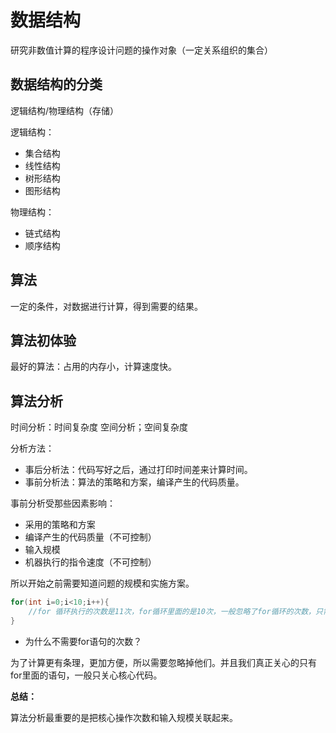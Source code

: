# 数据结构

研究非数值计算的程序设计问题的操作对象（一定关系组织的集合）

## 数据结构的分类

逻辑结构/物理结构（存储）

逻辑结构：

- 集合结构
- 线性结构
- 树形结构
- 图形结构

物理结构：

- 链式结构
- 顺序结构

## 算法

一定的条件，对数据进行计算，得到需要的结果。

## 算法初体验

最好的算法：占用的内存小，计算速度快。

## 算法分析

时间分析：时间复杂度
空间分析；空间复杂度

分析方法：

- 事后分析法：代码写好之后，通过打印时间差来计算时间。
- 事前分析法：算法的策略和方案，编译产生的代码质量。

事前分析受那些因素影响：

- 采用的策略和方案
- 编译产生的代码质量（不可控制）
- 输入规模
- 机器执行的指令速度（不可控制）

所以开始之前需要知道问题的规模和实施方案。

```java
for(int i=0;i<10;i++){
    //for 循环执行的次数是11次，for循环里面的是10次，一般忽略了for循环的次数，只需要考虑里面代码的次数就可以了。
}
```

- 为什么不需要for语句的次数？

为了计算更有条理，更加方便，所以需要忽略掉他们。并且我们真正关心的只有for里面的语句，一般只关心核心代码。

**总结：**

算法分析最重要的是把核心操作次数和输入规模关联起来。
